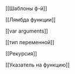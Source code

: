 [[Шаблоны ф-й]]

[[Лямбда функции]]

[[var arguments]]

[[тип переменной]]

[[Рекурсия]]

[[Указатель на функцию]]